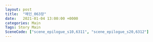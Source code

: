 ```yaml
---
layout: post
title:  "메인_063장"
date:   2021-01-04 13:00:00 +0000
categories: Main
Tags: Story Main
SceneCode: ["scene_epilogue_s10,6311", "scene_epilogue_s20,6312"]
---
```

